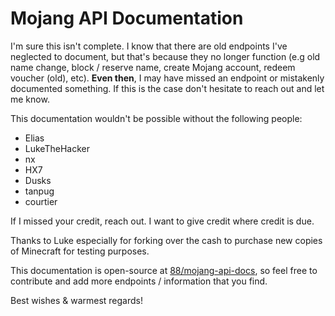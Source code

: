 # Mojang API Documentation
I'm sure this isn't complete. I know that there are old endpoints I've neglected to document, but that's because they no longer function (e.g old name change, block / reserve name, create Mojang account, redeem voucher (old), etc). **Even then**, I may have missed an endpoint or mistakenly documented something. If this is the case don't hesitate to reach out and let me know.

This documentation wouldn't be possible without the following people:

- Elias
- LukeTheHacker
- nx
- HX7
- Dusks
- tanpug
- courtier

If I missed your credit, reach out. I want to give credit where credit is due.

Thanks to Luke especially for forking over the cash to purchase new copies of Minecraft for testing purposes.

This documentation is open-source at [88/mojang-api-docs](https://github.com/88/mojang-api-docs), so feel free to contribute and add more endpoints / information that you find.

Best wishes & warmest regards!
